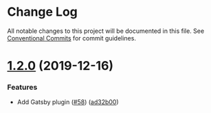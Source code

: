 # Change Log

All notable changes to this project will be documented in this file.
See [Conventional Commits](https://conventionalcommits.org) for commit guidelines.

# [1.2.0](https://github.com/seek-oss/treat/compare/v1.1.7...v1.2.0) (2019-12-16)


### Features

* Add Gatsby plugin ([#58](https://github.com/seek-oss/treat/issues/58)) ([ad32b00](https://github.com/seek-oss/treat/commit/ad32b00))
